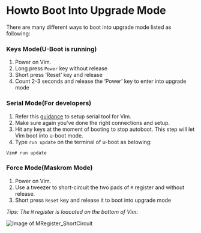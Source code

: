 # Howto Boot Into Upgrade Mode

There are many different ways to boot into upgrade mode listed as following:

### Keys Mode(U-Boot is running)
1. Power on Vim.
2. Long press `Power` key without release
3. Short press ‘Reset’ key and release
4. Count 2-3 seconds and release the ‘Power’ key to enter into upgrade mode


### Serial Mode(For developers)
1. Refer this [guidance](https://github.com/khadas/documents/blob/master/SetupSerialTool.md) to setup serial tool for Vim.
2. Make sure again you've done the right connections and setup.
3. Hit any keys at the moment of booting to stop autoboot. This step will let Vim boot into u-boot mode.
4. Type `run update` on the terminal of u-boot as belowing:
```
Vim# run update
```


### Force Mode(Maskrom Mode)
1. Power on Vim.
2. Use a tweezer to short-circuit the two pads of `M` register and without release.
3. Short press `Reset` key and release it to boot into upgrade mode

*Tips: The  `M` register is loacated on the bottom of Vim:*

![Image of MRegister_ShortCircuit](https://github.com/khadas/documents/blob/master/images/MRegister_ShortCircuit.png)
